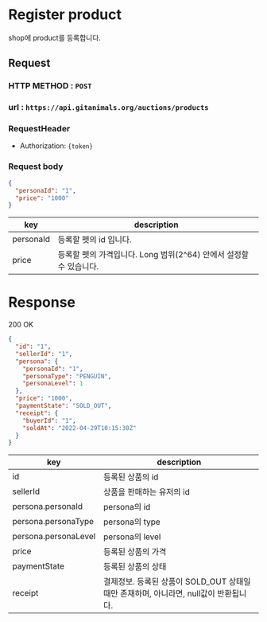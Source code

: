 # Register product

shop에 product를 등록합니다.

## Request

### HTTP METHOD : `POST`

### url : `https://api.gitanimals.org/auctions/products`

### RequestHeader

- Authorization: `{token}`

### Request body

```json
{
  "personaId": "1",
  "price": "1000"
}
```

| key       | description                                 |
|-----------|---------------------------------------------|
| personaId | 등록할 펫의 id 입니다.                              |
| price     | 등록할 펫의 가격입니다. Long 범위(2^64) 안에서 설정할 수 있습니다. |

# Response

200 OK

```json
{
  "id": "1",
  "sellerId": "1",
  "persona": {
    "personaId": "1",
    "personaType": "PENGUIN",
    "personaLevel": 1
  },
  "price": "1000",
  "paymentState": "SOLD_OUT",
  "receipt": {
    "buyerId": "1",
    "soldAt": "2022-04-29T10:15:30Z"
  }
}
```

| key                 | description                                            |
|---------------------|--------------------------------------------------------|
| id                  | 등록된 상품의 id                                             |
| sellerId            | 상품을 판매하는 유저의 id                                        |
| persona.personaId   | persona의 id                                            |
| persona.personaType | persona의 type                                          |
| persona.personaLevel | persona의 level                                         |
| price               | 등록된 상품의 가격                                             |
| paymentState        | 등록된 상품의 상태                                             |
| receipt             | 결제정보. 등록된 상품이 SOLD_OUT 상태일때만 존재하며, 아니라면, null값이 반환됩니다. |
